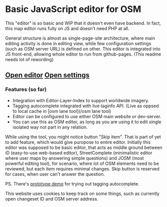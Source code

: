# Basic JavaScript editor for OSM
This "editor" is so basic and WIP that it doesn't even have backend.
In fact, this map editor runs fully on JS and doesn't need PHP at all.

General structure is almost as single-page-site architecture, where main editing activity is done in editing view, 
while few configuration settings (such as OSM server URL) is defined on other. 
This editor is integrated into JS front-end, allowing whole editor to run from github-pages. (This readme needs lot of rewording)

## [Open editor](leafdraw.html) [Open settings](setup.html) 

### Features (so far)
* Integration with Editor-Layer-Index to support worldwide imagery.
* Tagging autocomplete integrated with live taginfo API. (Live as oppsed to local cache in [osm lane tool](/osm lane tool)
* Editor can be configured to use either OSM main website or dev-server.
* You can use this as OSM editor, as long as you are using it to edit single isolated way not part in any relation.

While using the tool, you might notice button "Skip item". That is part of yet to add feature, which would give puropose to entire editor.
Initially this editor was supposed to be basic editor, that acts as middle ground between iD (easy-to-use web-based editor), StreetComplete
(minimalistic editor where user maps by answering simple questions) and JOSM (most powerful editing tool), for scenario, where lot of OSM
elements need to be reviewed, but each item requires minimal changes. Skip button is reserved for cases, when user can't answer the question.

PS. There's [prototype demo](tag_autocomplete_demo.html) for trying out tagging autocomplete.


This website uses cookies to keep track on some things, such as currently open changeset ID and OSM server address.
